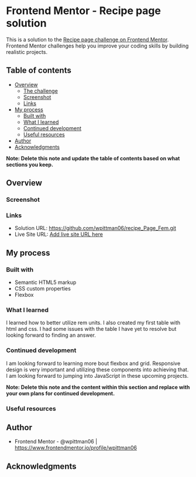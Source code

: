 # Frontend Mentor - Recipe page solution

This is a solution to the [Recipe page challenge on Frontend Mentor](https://www.frontendmentor.io/challenges/recipe-page-KiTsR8QQKm). Frontend Mentor challenges help you improve your coding skills by building realistic projects. 

## Table of contents

- [Overview](#overview)
  - [The challenge](#the-challenge)
  - [Screenshot](#screenshot)
  - [Links](#links)
- [My process](#my-process)
  - [Built with](#built-with)
  - [What I learned](#what-i-learned)
  - [Continued development](#continued-development)
  - [Useful resources](#useful-resources)
- [Author](#author)
- [Acknowledgments](#acknowledgments)

**Note: Delete this note and update the table of contents based on what sections you keep.**

## Overview

### Screenshot


### Links

- Solution URL: https://github.com/wpittman06/recipe_Page_Fem.git
- Live Site URL: [Add live site URL here](https://your-live-site-url.com)

## My process

### Built with

- Semantic HTML5 markup
- CSS custom properties
- Flexbox

### What I learned

I learned how to better utilize rem units. I also created my first table with html and css. I had some issues with the table I have yet to resolve but looking forward to finding an answer.

### Continued development

I am looking forward to learning more bout flexbox and grid. Responsive design is very important and utilizing these components into achieving that. I am looking forward to jumping into JavaScript in these upcoming projects.

**Note: Delete this note and the content within this section and replace with your own plans for continued development.**

### Useful resources


## Author

- Frontend Mentor - @wpittman06 | https://www.frontendmentor.io/profile/wpittman06


## Acknowledgments


